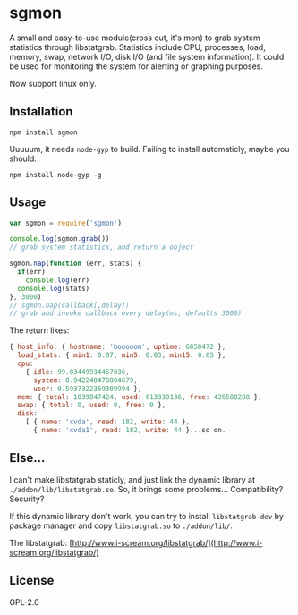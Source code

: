 # sgmon
A small and easy-to-use module(cross out, it's mon) to grab system statistics through libstatgrab. Statistics include CPU, processes, load, memory, swap, network I/O, disk I/O (and file system information). It could be used for monitoring the system for alerting or graphing purposes.

Now support linux only.

## Installation
```
npm install sgmon
```
Uuuuum, it needs `node-gyp` to build. Failing to install automaticly, maybe you should:
```
npm install node-gyp -g
```
## Usage
```js
var sgmon = require('sgmon')

console.log(sgmon.grab())
// grab system statistics, and return a object

sgmon.nap(function (err, stats) {
  if(err)
    console.log(err)
  console.log(stats)
}, 3000) 
// sgmon.nap(callback[,delay])
// grab and invoke callback every delay(ms, defaults 3000)
```
The return likes:
```js
{ host_info: { hostname: 'booooom', uptime: 6858472 },
  load_stats: { min1: 0.07, min5: 0.03, min15: 0.05 },
  cpu: 
    { idle: 99.03449934457036,
      system: 0.942248478804679,
      user: 0.5937322369309994 },
  mem: { total: 1039847424, used: 613339136, free: 426508288 },
  swap: { total: 0, used: 0, free: 0 },
  disk: 
    [ { name: 'xvda', read: 182, write: 44 },
      { name: 'xvda1', read: 182, write: 44 }...so on.
```
## Else...
I can't make libstatgrab staticly, and just link the dynamic library at `./addon/lib/libstatgrab.so`.
So, it brings some problems...
Compatibility? Security?


If this dynamic library don't work, you can try to install `libstatgrab-dev` by package manager and copy `libstatgrab.so` to `./addon/lib/`.


The libstatgrab: [http://www.i-scream.org/libstatgrab/](http://www.i-scream.org/libstatgrab/)

## License
GPL-2.0

